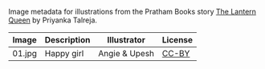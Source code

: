 Image metadata for illustrations from the Pratham Books story [The Lantern Queen](https://storyweaver.org.in/stories/1412-the-lantern-queen) by Priyanka Talreja.

Image | Description | Illustrator | License
----- | ----------- | ----------- | -------
01.jpg | Happy girl | Angie & Upesh | [CC-BY](https://creativecommons.org/licenses/by/4.0/)
